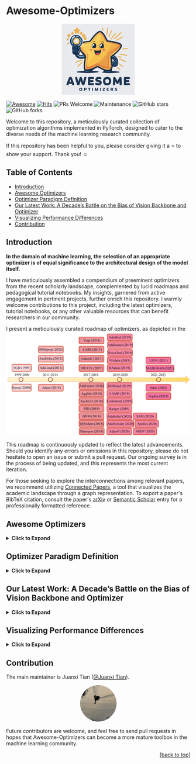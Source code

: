 # Awesome-Optimizers

<p align="center">
  <img src="Fig/logo.jpg" alt="Awesome-Optimizers Logo" style="width: 200px; height: auto;">
</p>

[![Awesome](https://awesome.re/badge.svg)](https://awesome.re)
[![Hits](https://hits.seeyoufarm.com/api/count/incr/badge.svg?url=https%3A%2F%2Fgithub.com%2Ftianshijing%2FAwesome-optimizers&count_bg=%2379C83D&title_bg=%23555555&icon=&icon_color=%23E7E7E7&title=Visits&edge_flat=false)](https://hits.seeyoufarm.com)
![PRs Welcome](https://img.shields.io/badge/PRs-Welcome-green) 
![Maintenance](https://img.shields.io/badge/Maintained%3F-yes-green)
![GitHub stars](https://img.shields.io/github/stars/tianshijing/Awesome-optimizers?style=social)
![GitHub forks](https://img.shields.io/github/forks/tianshijing/Awesome-optimizers?style=social)

Welcome to this repository, a meticulously curated collection of optimization algorithms implemented in PyTorch, designed to cater to the diverse needs of the machine learning research community.

If this repository has been helpful to you, please consider giving it a ⭐️ to show your support. Thank you! ☺️

## Table of Contents

- [Introduction](#introduction)
- [Awesome Optimizers](#awesome-optimizers)
- [Optimizer Paradigm Definition](#optimizer-paradigm-definition)
- [Our Latest Work: A Decade’s Battle on the Bias of Vision Backbone and Optimizer](#our-latest-work-a-decades-battle-on-the-bias-of-vision-backbone-and-optimizer)
- [Visualizing Performance Differences](#visualizing-performance-differences)
- [Contribution](#contribution)

## Introduction

**In the domain of machine learning, the selection of an appropriate optimizer is of equal significance to the architectural design of the model itself.**

I have meticulously assembled a compendium of preeminent optimizers from the recent scholarly landscape, complemented by lucid roadmaps and pedagogical tutorial notebooks. My insights, garnered from active engagement in pertinent projects, further enrich this repository. I warmly welcome contributions to this project, including the latest optimizers, tutorial notebooks, or any other valuable resources that can benefit researchers in our community.

I present a meticulously curated roadmap of optimizers, as depicted in the ![Optimizer's Roadmap](Fig/Awesome_optimizers.jpg)

This roadmap is continuously updated to reflect the latest advancements. Should you identify any errors or omissions in this repository, please do not hesitate to open an issue or submit a pull request. Our ongoing survey is in the process of being updated, and this represents the most current iteration.

For those seeking to explore the interconnections among relevant papers, we recommend utilizing [Connected Papers](https://www.connectedpapers.com/), a tool that visualizes the academic landscape through a graph representation. To export a paper's BibTeX citation, consult the paper's [arXiv](https://arxiv.org/) or [Semantic Scholar](https://www.semanticscholar.org/) entry for a professionally formatted reference.

## Awesome Optimizers

<details>
<summary><strong>Click to Expand</strong></summary>

<h3>Awesome Optimizers List</h3>

Here is a list of some popular optimizers and their corresponding papers:

| Optimizer Name | Paper | Year | Advantages |
|----------------|-------|------|------------|
| SGD | [On the importance of initialization and momentum in deep learning](https://www.cs.toronto.edu/~hinton/absps/momentum.pdf) | 1999 | Simple and effective; foundational for many other optimizers. |
| Rprop | [Rprop - A Fast Adaptive Learning Algorithm](http://citeseerx.ist.psu.edu/viewdoc/summary?doi=10.1.1.52.4576) | 2000 | Adaptive step sizes per parameter; fast convergence for small networks. |
| AdaGrad | [Adaptive Subgradient Methods for Online Learning and Stochastic Optimization](http://www.jmlr.org/papers/volume12/duchi11a/duchi11a.pdf) | 2011 | Adaptive learning rates; effective for sparse data. |
| RMSprop | [Lecture 6.5 - rmsprop, COURSERA: Neural Networks for Machine Learning](https://www.cs.toronto.edu/~tijmen/csc321/slides/lecture_slides_lec6.pdf) | 2012 | Adaptive learning rates; suitable for non-stationary objectives. |
| AdaDelta | [ADADELTA: An Adaptive Learning Rate Method](https://arxiv.org/abs/1212.5701) | 2012 | Adaptive learning rates without manual tuning; addresses AdaGrad's diminishing learning rates. |
| Adam | [Adam: A Method for Stochastic Optimization](https://arxiv.org/abs/1412.6980) | 2014 | Combines best properties of AdaGrad and RMSprop; widely used and effective. |
| LARS | [Large Batch Training of Convolutional Networks](https://arxiv.org/abs/1708.03888) | 2017 | Enables large batch training with stability; improves training efficiency. |
| AdamW | [Decoupled Weight Decay Regularization](https://arxiv.org/abs/1711.05101) | 2017 | Fixes weight decay regularization in Adam; improves generalization. |
| SWATS | [Improving Generalization Performance by Switching from Adam to SGD](https://arxiv.org/abs/1712.07628) | 2017 | Hybrid approach combining Adam and SGD; improves generalization. |
| Shampoo | [Shampoo: Preconditioned Stochastic Tensor Optimization](https://arxiv.org/abs/1802.09568) | 2018 | Preconditions stochastic tensor optimization; improves convergence. |
| QHAdam | [Quasi-hyperbolic momentum and Adam for deep learning](https://arxiv.org/abs/1810.06801) | 2018 | Combines quasi-hyperbolic terms with Adam; balances momentum and adaptivity. |
| QHM | [Quasi-hyperbolic momentum and Adam for deep learning](https://arxiv.org/abs/1810.06801) | 2018 | Introduces quasi-hyperbolic momentum; balances Nesterov momentum and SGD. |
| Yogi | [Adaptive Methods for Nonconvex Optimization](https://papers.nips.cc/paper/8186-adaptive-methods-for-nonconvex-optimization.pdf) | 2018 | Improved update rule for adaptive methods; handles nonconvex optimization better. |
| AdaFactor | [AdaFactor: Adaptive Learning Rates with Sublinear Memory Cost](https://arxiv.org/abs/1804.04235) | 2018 | Reduces memory usage compared to Adam; suitable for large models. |
| AggMo | [Aggregated Momentum: Stability Through Passive Damping](https://arxiv.org/abs/1804.00325) | 2018 | Uses multiple momentum terms; improves stability and convergence. |
| PID | [A PID Controller Approach for Stochastic Optimization of Deep Networks](https://arxiv.org/abs/1802.07640) | 2018 | Employs PID control principles; improves convergence and stability. |
| AccSGD | [Accelerating Stochastic Gradient Descent via Online Learning to Learn](https://arxiv.org/abs/1807.02259) | 2018 | Accelerates SGD by learning to adapt the learning rate online. |
| AdaBound | [Adaptive Gradient Methods with Dynamic Bound of Learning Rate](https://arxiv.org/abs/1902.09843) | 2019 | Bounds the learning rate dynamically; combines benefits of adaptive and SGD methods. |
| LAMB | [Large Batch Optimization for Deep Learning: Training BERT in 76 minutes](https://arxiv.org/abs/1904.00962) | 2019 | Enables large batch training for BERT; improves training efficiency. |
| Lookahead | [Lookahead Optimizer: k steps forward, 1 step back](https://arxiv.org/abs/1907.08610) | 2019 | Combines with other optimizers to improve convergence and stability. |
| RAdam | [On the Variance of the Adaptive Learning Rate and Beyond](https://arxiv.org/abs/1908.03265) | 2019 | Rectifies variance of the adaptive learning rate; improves stability. |
| AdaMod | [AdaMod: An Adaptive Momentum Method for Stochastic Gradient Descent](https://arxiv.org/abs/1910.12249) | 2019 | Modulates the momentum term adaptively; improves stability and convergence. |
| Ranger | [Ranger: A Hybrid Optimizer for Deep Learning](https://medium.com/@lessw/new-deep-learning-optimizer-ranger-synergistic-combination-of-radam-lookahead-for-the-best-of-2dc83f79a48d) | 2019 | Combines RAdam and Lookahead; improves convergence and generalization. |
| NAdam | [Incorporating Nesterov Momentum into Adam](https://openreview.net/forum?id=OM0jvwB8jIp57ZJjtNEZ) | 2019 | Combines Nesterov momentum with Adam; improves convergence. |
| NovoGrad | [Stochastic Gradient Methods with Layer-wise Adaptive Moments for Training of Deep Networks](https://arxiv.org/abs/1905.11286) | 2019 | Uses layer-wise adaptive moments; efficient for deep networks. |
| DiffGRAD | [DiffGrad: An Optimization Method for Convolutional Neural Networks](https://arxiv.org/abs/1909.11015) | 2019 | Differentiates the gradient history; improves convergence. |
| Adahessian | [ADAHESSIAN: An Adaptive Second Order Optimizer for Machine Learning](https://arxiv.org/abs/2006.00719) | 2020 | Uses Hessian information adaptively; suitable for nonconvex optimization. |
| AdaBelief | [AdaBelief Optimizer: Adapting Stepsizes by the Belief in Observed Gradients](https://arxiv.org/abs/2010.07468) | 2020 | Adapts stepsizes based on the belief in observed gradients; improves convergence. |
| AdamP | [Slowing Down the Weight Norm Increase in Momentum-based Optimizers](https://arxiv.org/abs/2006.08217) | 2020 | Mitigates weight norm increase; improves generalization. |
| SGDP | [Slowing Down the Weight Norm Increase in Momentum-based Optimizers](https://arxiv.org/abs/2006.08217) | 2020 | Prevents excessive weight norm increase; improves stability. |
| Apollo | [Apollo: An Adaptive Parameter-wise Diagonal Quasi-Newton Method for Nonconvex Stochastic Optimization](https://arxiv.org/abs/2009.13586) | 2020 | Adaptive quasi-Newton method; efficient for nonconvex optimization. |
| SAM | [Sharpness-Aware Minimization for Efficiently Improving Generalization](https://arxiv.org/abs/2010.01412) | 2020 | Minimizes sharpness of the loss landscape; improves generalization. |
| MADGRAD | [Adaptive Gradient Methods with Dynamic Bound of Learning Rate](https://arxiv.org/abs/2101.11075) | 2021 | Dynamically bounds the learning rate; improves stability. |
| LION | [LION: Lévy-inspired Optimizer for Deep Learning](https://arxiv.org/abs/2102.07227) | 2021 | Inspired by Lévy flights; explores the loss landscape efficiently. |
| Adan | [Adaptive Nesterov Momentum Algorithm for Faster Optimizing Deep Models](https://arxiv.org/abs/2208.06677) | 2022 | Adaptive Nesterov momentum; faster optimization for deep models. |
| CAME | [CAME: Confidence-guided Adaptive Memory Efficient Optimization](https://arxiv.org/abs/2307.02047) | 2023 | Adaptive and memory-efficient; improves optimization with confidence guidance. |
| Sophia | [Sophia: A Scalable Stochastic Second-order Optimizer for Language Model Pre-training](https://arxiv.org/abs/2305.14342) | 2023 | Scalable second-order optimizer; efficient for large-scale pre-training. |
| Adam-mini | [Adam-mini: Use Fewer Learning Rates To Gain More](https://arxiv.org/abs/2406.16793) | 2024 | Reduces the number of learning rates; simplifies hyperparameter tuning. |
</details>

## Optimizer Paradigm Definition

<details>
<summary><strong>Click to Expand</strong></summary>

**Algorithm: General Algorithm of Optimizer for DNNs**

**Input:**
- DNN parameters $\theta = \{\theta_l\}_{l=1}^{L}$
- Initial learning rate $\text{lr}$
- Weight decays $\omega = \{\omega_l\}_{l=1}^{L}$
- Loss function $\mathcal{L}$
- Dataset $\mathcal{D}$

**Initialization:**
- Parameters $\theta^{0} = \{\theta_{l}^{0}\}_{l=1}^{L}$
- Learning rates $\{\alpha_i^0\}_{l=1}^{L} \leftarrow \text{lr}$

**Procedure:**
<p align="center">
  <img src="Fig/def.jpg" width="350" height="200" alt="General Algorithm of Optimizer for DNNs">
</p>
</details>

## Our Latest Work: A Decade’s Battle on the Bias of Vision Backbone and Optimizer

<details>
<summary><strong>Click to Expand</strong></summary>

<div align="center">
<h2><a href="https://github.com/Westlake-AI/Backbone-vs-Optimizer">A Decade’s Battle on Bias of Visual Backbone and Optimizer</a></h2>

[Siyuan Li](https://lupin1998.github.io/)<sup>\*,1,2</sup>, [Juanxi Tian](https://tianshijing.github.io/)<sup>\*,1</sup>, [Zedong Wang](https://zedongwang.netlify.app/)<sup>\*,1</sup>, [Luyuan Zhang](https://openreview.net/profile?id=~Luyuan_Zhang1)<sup>1</sup>, [Zicheng Liu](https://pone7.github.io/)<sup>1</sup>, [Chen Tan](https://chengtan9907.github.io/)<sup>1</sup>, [Weiyang Jin](https://openreview.net/profile?id=~Weiyang_Jin1)<sup>1</sup>, [Lei Xin](https://openreview.net/profile?id=~Lei_Xin2)<sup>1</sup>, [Yang Liu](https://scholar.google.co.id/citations?user=t1emSE0AAAAJ&hl=zh-CN)<sup>2</sup>, [Baigui Sun](https://scholar.google.co.id/citations?user=ZNhTHywAAAAJ&hl=zh-CN)<sup>2</sup>, [Stan Z. Li](https://scholar.google.com/citations?user=Y-nyLGIAAAAJ&hl=zh-CN)<sup>†,1</sup>

<sup>1</sup>[Westlake University](https://westlake.edu.cn/), <sup>2</sup>[Damo Academy](https://damo.alibaba.com/?language=en)
</div>

**Abstract**  The past decade has witnessed rapid progress in vision backbones and an evolution of deep optimizers from SGD to Adam variants. This paper, for the first time, delves into the relationship between vision network design and optimizer selection. We conduct comprehensive benchmarking studies on mainstream vision backbones and widely-used optimizers, revealing an intriguing phenomenon termed backbone-optimizer coupling bias (BOCB). Notably, classical ConvNets, such as VGG and ResNet, exhibit a marked co-dependency with SGD, while modern architectures, including ViTs and ConvNeXt, demonstrate a strong coupling with optimizers with adaptive learning rates like AdamW. More importantly, we uncover the adverse impacts of BOCB on popular backbones in real-world practice, such as additional tuning time and resource overhead, which indicates the remaining challenges and even potential risks. Through in-depth analysis and apples-to-apples comparisons, however, we surprisingly observe that specific types of network architecture can significantly mitigate BOCB, which might serve as promising guidelines for future backbone design. We hope this work as a kick-start can inspire the community to further question the long-held assumptions on vision backbones and optimizers, consider BOCB in future studies, and thus contribute to more robust, efficient, and effective vision systems. It is time to go beyond those usual choices and confront the elephant in the room. The source code and models are publicly available.

**Backbone-Optimizer Coupling Bias (BOCB)** is a phenomenon we observed during the bench-marking, which arises from the intricate interplay between the design principles of vision backbones and the inherent properties of optimizers.

Code: https://github.com/Westlake-AI/Backbone-vs-Optimizer
</details>

## Visualizing Performance Differences

<details>
<summary><strong>Click to Expand</strong></summary>

To illustrate the performance differences of 20 optimizers across various vision backbones under optimal parameter settings, we have included the figure ![Optimizer Accuracy](Fig/acc.jpg)

This figure provides a clear visual representation of how different optimizers perform in different scenarios.

Additionally, I have categorized classic optimizers into four main types, as shown in the following image:

<p align="center">
  <img src="Fig/optimizer.jpg" width="600" height="400" alt="Optimizer Categories">
</p>

This classification helps in understanding the underlying principles and applications of these optimizers.
</details>

## Contribution

The main maintainer is Juanxi Tian ([@Juanxi Tian](https://github.com/tianshijing)). 

<p align="center">
  <a href="https://github.com/tianshijing">
    <img src="Fig/tianshijing.png" style="width: 100px; height: 100px; border-radius: 50%; object-fit: cover;" alt="Juanxi Tian">
  </a>
</p>

Future contributors are welcome, and feel free to send pull requests in hopes that Awesome-Optimizers can become a more mature toolbox in the machine learning community.

<p align="right">[<a href="#top">back to top</a>]</p>
